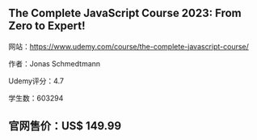 The Complete JavaScript Course 2023: From Zero to Expert!
-----
网站：https://www.udemy.com/course/the-complete-javascript-course/

作者：Jonas Schmedtmann

Udemy评分：4.7

学生数：603294

官网售价：US$ 149.99
-----